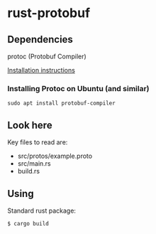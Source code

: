 # rust-protobuf

## Dependencies

protoc (Protobuf Compiler)

[Installation instructions](https://grpc.io/docs/protoc-installation)

### Installing Protoc on Ubuntu (and similar)

`sudo apt install protobuf-compiler`

## Look here

Key files to read are:

* src/protos/example.proto
* src/main.rs
* build.rs

## Using

Standard rust package:
```
$ cargo build
```
